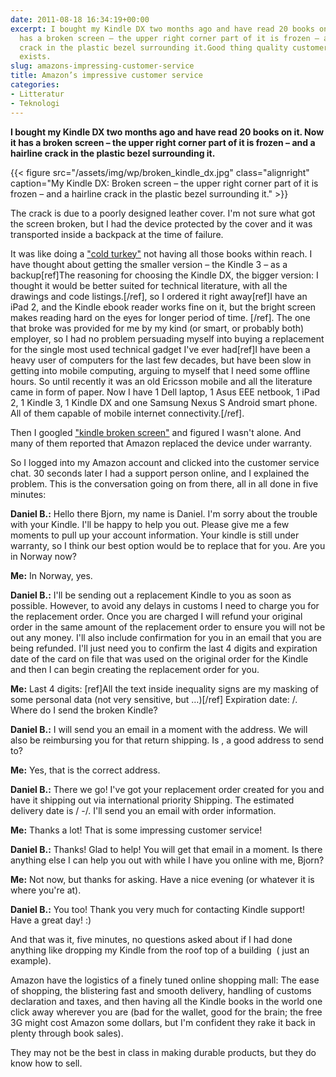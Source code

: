 ```yaml
---
date: 2011-08-18 16:34:19+00:00
excerpt: I bought my Kindle DX two months ago and have read 20 books on it. Now it
  has a broken screen – the upper right corner part of it is frozen – and a hairline
  crack in the plastic bezel surrounding it.Good thing quality customer service still
  exists.
slug: amazons-impressing-customer-service
title: Amazon’s impressive customer service
categories:
- Litteratur
- Teknologi
---
```


**I bought my Kindle DX two months ago and have read 20 books on it. Now it has a broken screen – the upper right corner part of it is frozen – and a hairline crack in the plastic bezel surrounding it.**

{{< figure src="/assets/img/wp/broken_kindle_dx.jpg" class="alignright" caption="My Kindle DX: Broken screen – the upper right corner part of it is frozen – and a hairline crack in the plastic bezel surrounding it." >}}

<!--more-->

The crack is due to a poorly designed leather cover. I'm not sure what got the screen broken, but I had the device protected by the cover and it was transported inside a backpack at the time of failure.

It was like doing a ["cold turkey"](http://en.wikipedia.org/wiki/Cold_turkey) not having all those books within reach. I have thought about getting the smaller version – the Kindle 3 – as a backup[ref]The reasoning for choosing the Kindle DX, the bigger version: I thought it would be better suited for technical literature, with all the drawings and code listings.[/ref], so I ordered it right away[ref]I have an iPad 2, and the Kindle ebook reader works fine on it, but the bright screen makes reading hard on the eyes for longer period of time. [/ref]. The one that broke was provided for me by my kind (or smart, or probably both) employer, so I had no problem persuading myself into buying a replacement for the single most used technical gadget I've ever had[ref]I have been a heavy user of computers for the last few decades, but have been slow in getting into mobile computing, arguing to myself that I need some offline hours. So until recently it was an old Ericsson mobile and all the literature came in form of paper. Now I have 1 Dell laptop, 1 Asus EEE netbook, 1 iPad 2, 1 Kindle 3, 1 Kindle DX and one Samsung Nexus S Android smart phone. All of them capable of mobile internet connectivity.[/ref].

Then I googled ["kindle broken screen"](http://www.google.no/search?q=kindle+broken+screen&ie=utf-8&oe=utf-8&aq=t&rls=org.mozilla:en-US:official&client=firefox-a) and figured I wasn't alone. And many of them reported that Amazon replaced the device under warranty.

So I logged into my Amazon account and clicked into the customer service chat. 30 seconds later I had a support person online, and I explained the problem. This is the conversation going on from there, all in all done in five minutes:


**Daniel B.:** Hello there Bjorn, my name is Daniel. I'm sorry about the trouble with your Kindle. I'll be happy to help you out. Please give me a few moments to pull up your account information.
Your kindle is still under warranty, so I think our best option would be to replace that for you. Are you in Norway now?

**Me:** In Norway, yes.

**Daniel B.:** I'll be sending out a replacement Kindle to you as soon as possible. However, to avoid any delays in customs I need to charge you for the replacement order. Once you are charged I will refund your original order in the same amount of the replacement order to ensure you will not be out any money. I'll also include confirmation for you in an email that you are being refunded.
I'll just need you to confirm the last 4 digits and expiration date of the card on file that was used on the original order for the Kindle and then I can begin creating the replacement order for you.

**Me:** Last 4 digits: <xxxx>[ref]All the text inside inequality signs are my masking of some personal data (not very sensitive, but …)[/ref] Expiration date: <x>/<x>. Where do I send the broken Kindle?

**Daniel B.:** I will send you an email in a moment with the address. We will also be reimbursing you for that return shipping.
Is
<My Address>,
a good address to send to?

**Me:** Yes, that is the correct address.

**Daniel B.:** There we go! I've got your replacement order created for you and have it shipping out via international priority Shipping. The estimated delivery date is <x>/<xx> -<y>/<yy>. I'll send you an email with order information.

**Me:** Thanks a lot! That is some impressing customer service!

**Daniel B.:** Thanks! Glad to help! You will get that email in a moment. Is there anything else I can help you out with while I have you online with me, Bjorn?

**Me:** Not now, but thanks for asking. Have a nice evening (or whatever it is where you're at).

**Daniel B.:** You too! Thank you very much for contacting Kindle support! Have a great day! :)


And that was it, five minutes, no questions asked about if I had done anything like dropping my Kindle from the roof top of a building  ( just an example).

Amazon have the logistics of a finely tuned online shopping mall: The ease of shopping, the blistering fast and smooth delivery, handling of customs declaration and taxes, and then having all the Kindle books in the world one click away wherever you are (bad for the wallet, good for the brain; the free 3G might cost Amazon some dollars, but I'm confident they rake it back in plenty through book sales).

They may not be the best in class in making durable products, but they do know how to sell.
